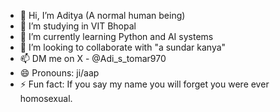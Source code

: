 - 👋 Hi, I’m Aditya (A normal human being)
- 👀 I’m studying in VIT Bhopal
- 🌱 I’m currently learning Python and AI systems
- 💞️ I’m looking to collaborate with "a sundar kanya"
- 📫 DM me on X - @Adi_s_tomar970
- 😄 Pronouns: ji/aap
- ⚡ Fun fact: If you say my name you will forget you were ever homosexual.

